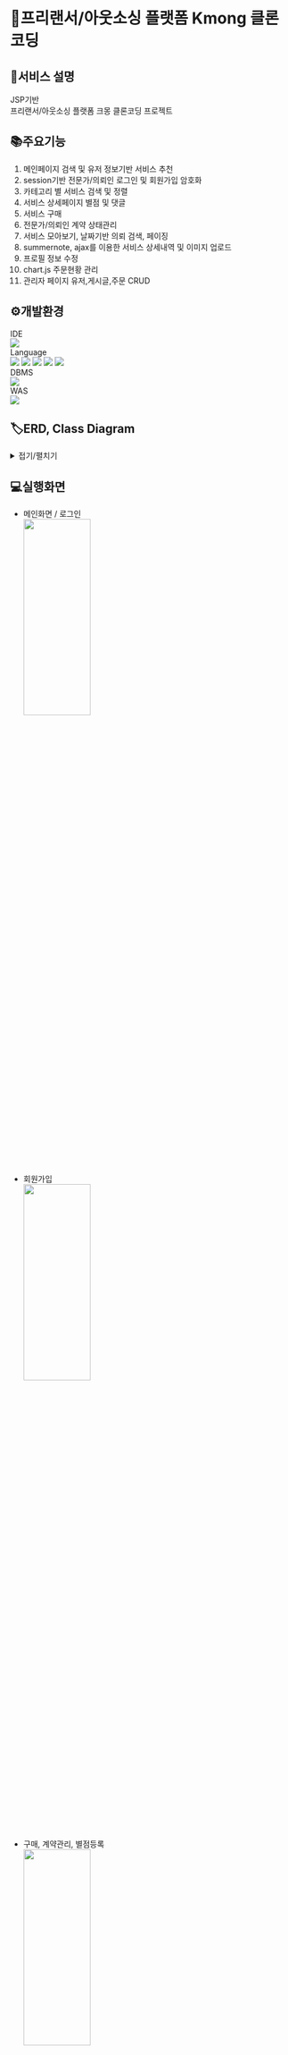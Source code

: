 # 🤝프리랜서/아웃소싱 플랫폼 Kmong 클론코딩
## 📖서비스 설명
JSP기반<br/>
프리랜서/아웃소싱 플랫폼 크몽 클론코딩 프로젝트
## 📚주요기능
1. 메인페이지 검색 및 유저 정보기반 서비스 추천
2. session기반 전문가/의뢰인 로그인 및 회원가입 암호화
3. 카테고리 별 서비스 검색 및 정렬
4. 서비스 상세페이지 별점 및 댓글 
5. 서비스 구매
6. 전문가/의뢰인 계약 상태관리
7. 서비스 모아보기, 날짜기반 의뢰 검색, 페이징
8. summernote, ajax를 이용한 서비스 상세내역 및 이미지 업로드
9. 프로필 정보 수정
10. chart.js 주문현황 관리
11. 관리자 페이지 유저,게시글,주문 CRUD

## ⚙️개발환경
<div>
  IDE
  <div><img src="https://img.shields.io/badge/Eclipse-2C2255?style=flat&logo=Eclipse IDE&logoColor=white"/><div/>
  Language 
  <div>
  <img src="https://img.shields.io/badge/JAVA-007396?style=flat&logo=Java&logoColor=white"/>
  <img src="https://img.shields.io/badge/HTML5-E34F26?style=flat&logo=HTML5&logoColor=white"/>
  <img src="https://img.shields.io/badge/CSS-1572B6?style=flat&logo=CSS3&logoColor=white"/>
  <img src="https://img.shields.io/badge/JavaScript-F7DF1E?style=flat&logo=JavaScript&logoColor=white"/>
  <img src="https://img.shields.io/badge/jQuery-0769AD?style=flat&logo=jQuery&logoColor=white"/>
  </div>
  DBMS
  <div><img src="https://img.shields.io/badge/Oracle-F80000?style=flat&logo=Oracle&logoColor=white"/></div>
  WAS
  <div><img src="https://img.shields.io/badge/Apache Tomcat-F8DC75?style=flat&logo=Apache Tomcat&logoColor=white"/></div>
</div>
  
## 🏷️ERD, Class Diagram
<details markdown="1">
<summary>접기/펼치기</summary>

<img src="https://user-images.githubusercontent.com/66814071/167522204-ee1b45bc-ea00-4089-bb6e-88d724ebb0d9.png" width="80%" height="30%">
<img src="https://user-images.githubusercontent.com/66814071/167522166-36e56226-d412-4591-9df3-a9950091aa8f.png">

</details>

## 💻실행화면
  
+ 메인화면 / 로그인 <br/>
  <img src="https://user-images.githubusercontent.com/66814071/167544942-ebadc790-e401-43fe-b142-f1246209aaa1.gif" width="50%" height="30%">
+ 회원가입 <br/>
  <img src="https://user-images.githubusercontent.com/66814071/167538795-9d30c65d-0fef-4441-82bb-01ad58e00ffc.gif" width="50%" height="30%">
+ 구매, 계약관리, 별점등록 <br/>
  <img src="https://user-images.githubusercontent.com/66814071/167546047-dbf001a7-e5de-4177-bf34-40065d9438fe.gif" width="50%" height="30%">
+ 서비스 리스트, 정렬<br/>
  <img src="https://user-images.githubusercontent.com/66814071/167547421-c3f64fe1-8759-43f7-a4d3-68032b1aaba2.gif" width="50%" height="30%">
+ 관리자 포스트,<br/>
  <img src="https://user-images.githubusercontent.com/66814071/167549296-740092d3-3bab-44d3-aff3-ce874a1b37b5.gif" width="50%" height="30%">
+ 포스트, 멤버, 계약<br/>
  <img src="https://user-images.githubusercontent.com/66814071/167549346-c6dda295-90db-47fe-a300-b82d65f9f883.gif" width="50%" height="30%">
+ 카테고리 CRUD<br/>
  <img src="https://user-images.githubusercontent.com/66814071/167549432-24781e2d-6ad8-437d-850b-b5e8c72741fe.gif" width="50%" height="30%">

  
## 🌎관련사이트
[Kmong](https://kmong.com/)<br/>
[Corona Bootstrap Admin Template](https://www.bootstrapdash.com/product/corona-admin-template/)
